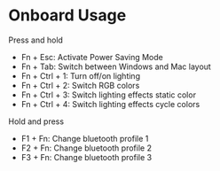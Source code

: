 # Onboard Usage

Press and hold
- Fn + Esc: Activate Power Saving Mode
- Fn + Tab: Switch between Windows and Mac layout
- Fn + Ctrl + 1: Turn off/on lighting
- Fn + Ctrl + 2: Switch RGB colors
- Fn + Ctrl + 3: Switch lighting effects static color
- Fn + Ctrl + 4: Switch lighting effects cycle colors

Hold and press
- F1 + Fn: Change bluetooth profile 1
- F2 + Fn: Change bluetooth profile 2
- F3 + Fn: Change bluetooth profile 3
